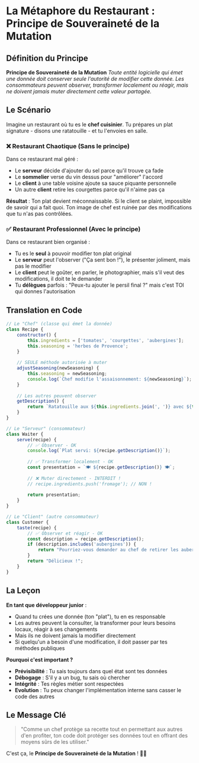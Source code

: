 # La Métaphore du Restaurant : Principe de Souveraineté de la Mutation

## Définition du Principe

**Principe de Souveraineté de la Mutation**
*Toute entité logicielle qui émet une donnée doit conserver seule l'autorité de modifier cette donnée. Les consommateurs peuvent observer, transformer localement ou réagir, mais ne doivent jamais muter directement cette valeur partagée.*

## Le Scénario

Imagine un restaurant où tu es le **chef cuisinier**. Tu prépares un plat signature - disons une ratatouille - et tu l'envoies en salle.

### ❌ **Restaurant Chaotique** (Sans le principe)

Dans ce restaurant mal géré :
- Le **serveur** décide d'ajouter du sel parce qu'il trouve ça fade
- Le **sommelier** verse du vin dessus pour "améliorer" l'accord
- Le **client** à une table voisine ajoute sa sauce piquante personnelle
- Un autre **client** retire les courgettes parce qu'il n'aime pas ça

**Résultat** : Ton plat devient méconnaissable. Si le client se plaint, impossible de savoir qui a fait quoi. Ton image de chef est ruinée par des modifications que tu n'as pas contrôlées.

### ✅ **Restaurant Professionnel** (Avec le principe)

Dans ce restaurant bien organisé :
- Tu es le **seul** à pouvoir modifier ton plat original
- Le **serveur** peut l'observer ("Ça sent bon !"), le présenter joliment, mais pas le modifier
- Le **client** peut le goûter, en parler, le photographier, mais s'il veut des modifications, il doit te le demander
- Tu **délègues** parfois : "Peux-tu ajouter le persil final ?" mais c'est TOI qui donnes l'autorisation

## Translation en Code

```javascript
// Le "Chef" (classe qui émet la donnée)
class Recipe {
    constructor() {
        this.ingredients = ['tomates', 'courgettes', 'aubergines'];
        this.seasoning = 'herbes de Provence';
    }
    
    // SEULE méthode autorisée à muter
    adjustSeasoning(newSeasoning) {
        this.seasoning = newSeasoning;
        console.log(`Chef modifie l'assaisonnement: ${newSeasoning}`);
    }
    
    // Les autres peuvent observer
    getDescription() {
        return `Ratatouille aux ${this.ingredients.join(', ')} avec ${this.seasoning}`;
    }
}

// Le "Serveur" (consommateur)
class Waiter {
    serve(recipe) {
        // ✅ Observer - OK
        console.log(`Plat servi: ${recipe.getDescription()}`);
        
        // ✅ Transformer localement - OK
        const presentation = `🍽️ ${recipe.getDescription()} 🍽️`;
        
        // ❌ Muter directement - INTERDIT !
        // recipe.ingredients.push('fromage'); // NON !
        
        return presentation;
    }
}

// Le "Client" (autre consommateur)
class Customer {
    taste(recipe) {
        // ✅ Observer et réagir - OK
        const description = recipe.getDescription();
        if (description.includes('aubergines')) {
            return "Pourriez-vous demander au chef de retirer les aubergines ?";
        }
        return "Délicieux !";
    }
}
```

## La Leçon

**En tant que développeur junior** :
- Quand tu crées une donnée (ton "plat"), tu en es responsable
- Les autres peuvent la consulter, la transformer pour leurs besoins locaux, réagir à ses changements
- Mais ils ne doivent jamais la modifier directement
- Si quelqu'un a besoin d'une modification, il doit passer par tes méthodes publiques

**Pourquoi c'est important ?**
- **Prévisibilité** : Tu sais toujours dans quel état sont tes données
- **Débogage** : S'il y a un bug, tu sais où chercher
- **Intégrité** : Tes règles métier sont respectées
- **Evolution** : Tu peux changer l'implémentation interne sans casser le code des autres

## Le Message Clé

> "Comme un chef protège sa recette tout en permettant aux autres d'en profiter, ton code doit protéger ses données tout en offrant des moyens sûrs de les utiliser."

C'est ça, le **Principe de Souveraineté de la Mutation** ! 👨‍🍳